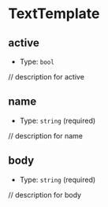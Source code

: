 
TextTemplate
============



active
------

- Type: `bool` 

// description for active



name
----

- Type: `string` (required)

// description for name



body
----

- Type: `string` (required)

// description for body
